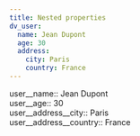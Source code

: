 ```yaml
---
title: Nested properties
dv_user:
  name: Jean Dupont
  age: 30
  address:
    city: Paris
    country: France
---
```


user__name:: Jean Dupont  
user__age:: 30  
user__address__city:: Paris  
user__address__country:: France
